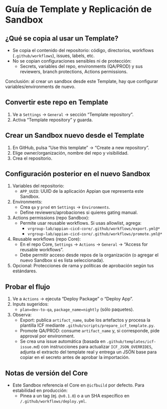 # Guía de Template y Replicación de Sandbox

## ¿Qué se copia al usar un Template?
- Se copia el contenido del repositorio: código, directorios, workflows (`.github/workflows`), issues, labels, etc.
- No se copian configuraciones sensibles ni de protección:
  - Secrets, variables del repo, environments (QA/PROD) y sus reviewers, branch protections, Actions permissions.

Conclusión: al crear un sandbox desde este Template, hay que configurar variables/environments de nuevo.

## Convertir este repo en Template
1. Ve a `Settings` → `General` → sección “Template repository”.
2. Activa “Template repository” y guarda.

## Crear un Sandbox nuevo desde el Template
1. En GitHub, pulsa “Use this template” → “Create a new repository”.
2. Elige owner/organización, nombre del repo y visibilidad.
3. Crea el repositorio.

## Configuración posterior en el nuevo Sandbox
1. Variables del repositorio:
   - `APP_UUID`: UUID de la aplicación Appian que representa este Sandbox.
2. Environments:
   - Crea `qa` y `prod` en `Settings` → `Environments`.
   - Define reviewers/aprobaciones si quieres gating manual.
3. Actions permissions (repo Sandbox):
   - Permite usar reusable workflows. Si usas allowlist, agrega:
     - `vrgroup-lab/appian-cicd-core/.github/workflows/export.yml@*`
     - `vrgroup-lab/appian-cicd-core/.github/workflows/promote.yml@*`
4. Reusable workflows (repo Core):
   - En el repo Core, `Settings` → `Actions` → `General` → “Access for reusable workflows”.
   - Debe permitir acceso desde repos de la organización (o agregar el nuevo Sandbox si es lista seleccionada).
5. Opcional: Protecciones de rama y políticas de aprobación según tus estándares.

## Probar el flujo
1. Ve a `Actions` → ejecuta “Deploy Package” o “Deploy App”.
2. Inputs sugeridos:
   - `plan=dev-to-qa`, `package_name=nightly` (sólo paquetes).
3. Observa:
   - Export: publica `artifact_name`, sube los artefactos y procesa la plantilla ICF mediante `.github/scripts/prepare_icf_template.py`.
   - Promote QA/PROD: consume `artifact_name` y, si corresponde, pide approval por environment.
   - Se crea una issue automática (basada en `.github/templates/icf-issue.md`) con instrucciones para actualizar `ICF_JSON_OVERRIDES`, adjunta el extracto del template real y entrega un JSON base para copiar en el secreto antes de aprobar la importación.

## Notas de versión del Core
- Este Sandbox referencia el Core en `@icfbuild` por defecto. Para estabilidad en producción:
  - Pinea a un tag (ej. `@v0.1.0`) o a un SHA específico en `/.github/workflows/deploy.yml`.
